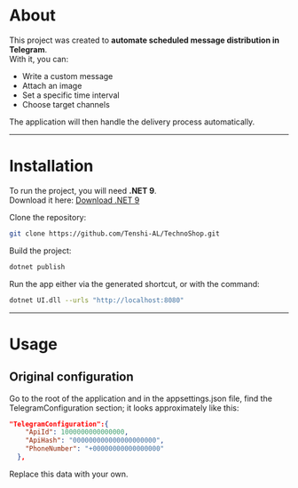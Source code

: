 # About

This project was created to **automate scheduled message distribution in Telegram**.  
With it, you can:  
- Write a custom message 
- Attach an image
- Set a specific time interval
- Choose target channels

The application will then handle the delivery process automatically.

---
# Installation

To run the project, you will need **.NET 9**.  
Download it here: [Download .NET 9](https://dotnet.microsoft.com/en-us/download/dotnet/9.0)

Clone the repository:
```bash
git clone https://github.com/Tenshi-AL/TechnoShop.git
```
Build the project:
```bash
dotnet publish
```
Run the app either via the generated shortcut, or with the command:
```bash
dotnet UI.dll --urls "http://localhost:8080"
```

---
# Usage
## Original configuration
Go to the root of the application and in the appsettings.json file, find the TelegramConfiguration section; it looks approximately like this:
```json
"TelegramConfiguration":{
    "ApiId": 1000000000000000,
    "ApiHash": "000000000000000000000",
    "PhoneNumber": "+00000000000000000"
  },
```
Replace this data with your own.
